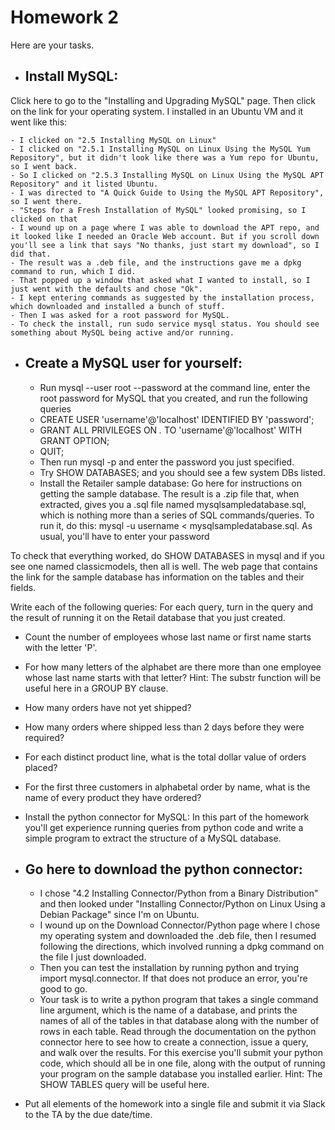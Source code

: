 # Homework 2

Here are your tasks.

- ## Install MySQL: 
Click here to go to the "Installing and Upgrading MySQL" page. Then click on the link for your operating system. I installed in an Ubuntu VM and it went like this:

	- I clicked on "2.5 Installing MySQL on Linux"
	- I clicked on "2.5.1 Installing MySQL on Linux Using the MySQL Yum Repository", but it didn't look like there was a Yum repo for Ubuntu, so I went back.
	- So I clicked on "2.5.3 Installing MySQL on Linux Using the MySQL APT Repository" and it listed Ubuntu.
	- I was directed to "A Quick Guide to Using the MySQL APT Repository", so I went there.
	- "Steps for a Fresh Installation of MySQL" looked promising, so I clicked on that
	- I wound up on a page where I was able to download the APT repo, and it looked like I needed an Oracle Web account. But if you scroll down you'll see a link that says "No thanks, just start my download", so I did that.
	- The result was a .deb file, and the instructions gave me a dpkg command to run, which I did.
	- That popped up a window that asked what I wanted to install, so I just went with the defaults and chose "Ok".
  	- I kept entering commands as suggested by the installation process, which downloaded and installed a bunch of stuff.
	- Then I was asked for a root password for MySQL.
	- To check the install, run sudo service mysql status. You should see something about MySQL being active and/or running.

- ## Create a MySQL user for yourself:

	- Run mysql --user root --password at the command line, enter the root password for MySQL that you created, and run the following queries
	- CREATE USER 'username'@'localhost' IDENTIFIED BY 'password';
	- GRANT ALL PRIVILEGES ON *.* TO 'username'@'localhost' WITH GRANT OPTION;
	- QUIT;
  	- Then run mysql -p and enter the password you just specified.
	- Try SHOW DATABASES; and you should see a few system DBs listed.
	- Install the Retailer sample database: Go here for instructions on getting the sample database. The result is a .zip file that, when extracted, gives you a .sql file named mysqlsampledatabase.sql, which is nothing more than a series of SQL commands/queries. To run it, do this: mysql -u username < mysqlsampledatabase.sql. As usual, you'll have to enter your password

To check that everything worked, do SHOW DATABASES in mysql and if you see one named classicmodels, then all is well. The web page that contains the link for the sample database has information on the tables and their fields.

Write each of the following queries: For each query, turn in the query and the result of running it on the Retail database that you just created.

- Count the number of employees whose last name or first name starts with the letter 'P'.
- For how many letters of the alphabet are there more than one employee whose last name starts with that letter? Hint: The substr function will be useful here in a GROUP BY clause.
- How many orders have not yet shipped?
- How many orders where shipped less than 2 days before they were required?
- For each distinct product line, what is the total dollar value of orders placed?
- For the first three customers in alphabetal order by name, what is the name of every product they have ordered?
- Install the python connector for MySQL: In this part of the homework you'll get experience running queries from python code and write a simple program to extract the structure of a MySQL database.

- ## Go here to download the python connector:
	- I chose "4.2 Installing Connector/Python from a Binary Distribution" and then looked under "Installing Connector/Python on Linux Using a Debian Package" since I'm on Ubuntu.
	- I wound up on the Download Connector/Python page where I chose my operating system and downloaded the .deb file, then I resumed following the directions, which involved running a dpkg command on the file I just downloaded.
	- Then you can test the installation by running python and trying import mysql.connector. If that does not produce an error, you're good to go.
	- Your task is to write a python program that takes a single command line argument, which is the name of a database, and prints the names of all of the tables in that database along with the number of rows in each table. Read through the documentation on the python connector here to see how to create a connection, issue a query, and walk over the results. For this exercise you'll submit your python code, which should all be in one file, along with the output of running your program on the sample database you installed earlier. Hint: The SHOW TABLES query will be useful here.

- Put all elements of the homework into a single file and submit it via Slack to the TA by the due date/time.
